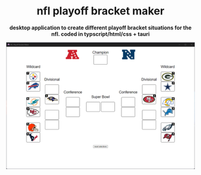 <h1 align="center">nfl playoff bracket maker</h1>  
<p align="center">  
 <b> desktop application to create different playoff bracket situations for the nfl. coded in typscript/html/css + tauri</b>  
</p> 

<p align="center">
  <img src="app.png" alt="Application Screenshot" width="600">
</p>
